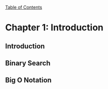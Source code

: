 [Table of Contents](_toc.md)

# Chapter 1: Introduction #

## Introduction

## Binary Search

## Big O Notation











